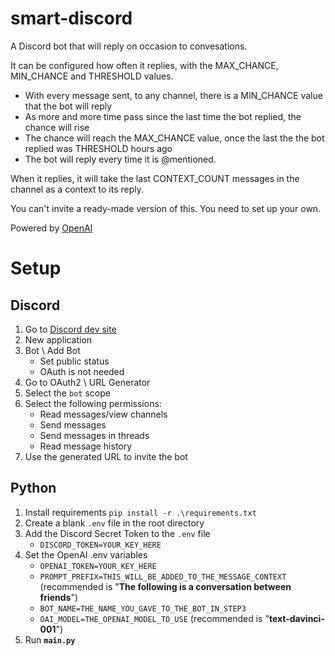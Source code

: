 # smart-discord
A Discord bot that will reply on occasion to convesations.

It can be configured how often it replies, with the MAX_CHANCE, MIN_CHANCE and THRESHOLD values.
- With every message sent, to any channel, there is a MIN_CHANCE value that the bot will reply
- As more and more time pass since the last time the bot replied, the chance will rise
- The chance will reach the MAX_CHANCE value, once the last the the bot replied was THRESHOLD hours ago
- The bot will reply every time it is @mentioned.

When it replies, it will take the last CONTEXT_COUNT messages in the channel as a context to its reply.

You can't invite a ready-made version of this. You need to set up your own.

Powered by [OpenAI](https://openai.com/)

# Setup
## Discord
1. Go to [Discord dev site](https://discord.com/developers/applications)
2. New application
3. Bot \ Add Bot
   - Set public status
   - OAuth is not needed 
4. Go to OAuth2 \ URL Generator
5. Select the `bot` scope
6. Select the following permissions:
    - Read messages/view channels
    - Send messages
    - Send messages in threads
    - Read message history
7. Use the generated URL to invite the bot


## Python
1. Install requirements `pip install -r .\requirements.txt`
2. Create a blank `.env` file in the root directory
3. Add the Discord Secret Token to the `.env` file
    - `DISCORD_TOKEN=YOUR_KEY_HERE`
4. Set the OpenAI .env variables
   - `OPENAI_TOKEN=YOUR_KEY_HERE`
   - `PROMPT_PREFIX=THIS_WILL_BE_ADDED_TO_THE_MESSAGE_CONTEXT` (recommended is "**The following is a conversation between friends**")
   - `BOT_NAME=THE_NAME_YOU_GAVE_TO_THE_BOT_IN_STEP3`
   - `OAI_MODEL=THE_OPENAI_MODEL_TO_USE` (recommended is "**text-davinci-001**")
5. Run **`main.py`**
